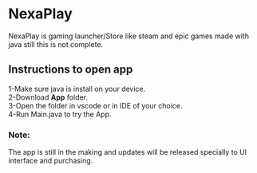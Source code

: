 # NexaPlay
NexaPlay is gaming launcher/Store like steam and epic games made with java still this is not complete. <br>

## Instructions to open app
1-Make sure java is install on your device. <br>
2-Download **App** folder.  <br>
3-Open the folder in vscode or in IDE of your choice.  <br>
4-Run Main.java to try the App. <br>

### Note: 
The app is still in the making and updates will be released specially to UI interface and purchasing. <br>
